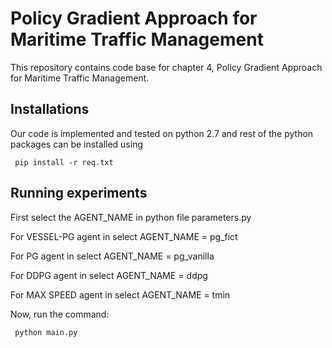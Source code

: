 # Policy Gradient Approach for Maritime Traffic Management
This repository contains code base for chapter 4, Policy Gradient Approach for Maritime Traffic Management.

## Installations

Our code is implemented and tested on python 2.7 and rest of the python packages can be installed using 

<code> pip install -r req.txt </code>

## Running experiments

First select the AGENT_NAME in python file parameters.py

For VESSEL-PG agent in select AGENT_NAME = pg_fict

For PG agent in select AGENT_NAME = pg_vanilla

For DDPG agent in select AGENT_NAME = ddpg

For MAX SPEED agent in select AGENT_NAME = tmin

Now, run the command:

<code> python main.py</code>

